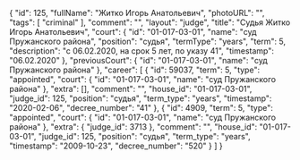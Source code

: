 {
    "id": 125,
    "fullName": "Житко Игорь Анатольевич",
    "photoURL": "",
    "tags": [
        "criminal"
    ],
    "comment": "",
    "layout": "judge",
    "title": "Судья Житко Игорь Анатольевич",
    "court": {
        "id": "01-017-03-01",
        "name": "суд Пружанского района",
        "position": "судья",
        "termType": "years",
        "term": 5,
        "description": "c 06.02.2020, на срок 5 лет, по указу 41",
        "timestamp": "06.02.2020"
    },
    "previousCourt": {
        "id": "01-017-03-01",
        "name": "суд Пружанского района"
    },
    "career": [
        {
            "id": 59037,
            "term": 5,
            "type": "appointed",
            "court": {
                "id": "01-017-03-01",
                "name": "суд Пружанского района"
            },
            "extra": [],
            "comment": "",
            "house_id": "01-017-03-01",
            "judge_id": 125,
            "position": "судья",
            "term_type": "years",
            "timestamp": "2020-02-06",
            "decree_number": "41"
        },
        {
            "id": 4909,
            "term": 5,
            "type": "appointed",
            "court": {
                "id": "01-017-03-01",
                "name": "суд Пружанского района"
            },
            "extra": {
                "judge_id": 3713
            },
            "comment": "",
            "house_id": "01-017-03-01",
            "judge_id": 125,
            "position": "судья",
            "term_type": "years",
            "timestamp": "2009-10-23",
            "decree_number": "520"
        }
    ]
}